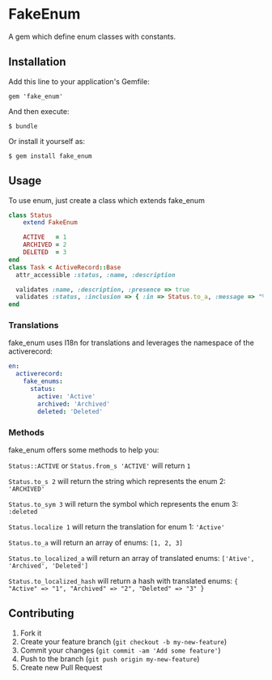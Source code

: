 # FakeEnum

A gem which define enum classes with constants.

## Installation

Add this line to your application's Gemfile:

    gem 'fake_enum'

And then execute:

    $ bundle

Or install it yourself as:

    $ gem install fake_enum

## Usage

To use enum, just create a class which extends fake_enum
```ruby
class Status
    extend FakeEnum

    ACTIVE   = 1
    ARCHIVED = 2
    DELETED  = 3
end
class Task < ActiveRecord::Base
  attr_accessible :status, :name, :description

  validates :name, :description, :presence => true
  validates :status, :inclusion => { :in => Status.to_a, :message => "%{value} is not a valid status" }
end
```

### Translations
fake_enum uses I18n for translations and leverages the namespace of the activerecord:
```yml
en:
  activerecord:
    fake_enums:
      status:
        active: 'Active'
        archived: 'Archived'
        deleted: 'Deleted'
```

### Methods
fake_enum offers some methods to help you:

`Status::ACTIVE` or `Status.from_s 'ACTIVE'` will return `1`

`Status.to_s 2` will return the string which represents the enum 2: `'ARCHIVED'`

`Status.to_sym 3` will return the symbol which represents the enum 3: `:deleted`

`Status.localize 1` will return the translation for enum 1: `'Active'`

`Status.to_a` will return an array of enums: `[1, 2, 3]`

`Status.to_localized_a` will return an array of translated enums: `['Ative', 'Archived', 'Deleted']`

`Status.to_localized_hash` will return a hash with translated enums: `{ "Active" => "1", "Archived" => "2", "Deleted" => "3" }`

## Contributing

1. Fork it
2. Create your feature branch (`git checkout -b my-new-feature`)
3. Commit your changes (`git commit -am 'Add some feature'`)
4. Push to the branch (`git push origin my-new-feature`)
5. Create new Pull Request
